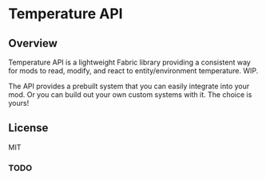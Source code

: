 # Temperature API

## Overview

Temperature API is a lightweight Fabric library providing a consistent way for mods to read, modify, and react to entity/environment temperature. WIP.

The API provides a prebuilt system that you can easily integrate into your mod. Or you can build out your own custom systems with it. The choice is yours!

## License

MIT


### TODO

